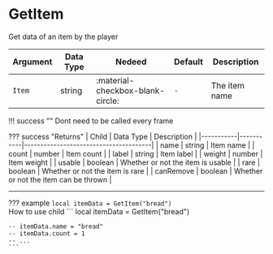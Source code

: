 # GetItem
Get data of an item by the player

| Argument              | Data Type                            | Nedeed                    | Default                       | Description
| ----------------------| ------------------------------------ | ------------------------- |-------------------------------|-------------
| `Item`                | string | :material-checkbox-blank-circle: | `-` | The item name

!!! success ""
    Dont need to be called every frame

??? success "Returns"
    | Child     | Data Type | Description                           |
    |-----------|-----------|---------------------------------------|
    | name      | string    | Item name                             |
    | count     | number    | Item count                            |
    | label     | string    | Item label                            |
    | weight    | number    | Item weight                           |
    | usable    | boolean   | Whether or not the item is usable     |
    | rare      | boolean   | Whether or not the item is rare       |
    | canRemove | boolean   | Whether or not the item can be thrown |



---
??? example
    ```
    local itemData = GetItem("bread")
    ```     
    How to use child
    ```
    local itemData = GetItem("bread")

    -- itemData.name = "bread"
    -- itemData.count = 1
    -- ...
    ```